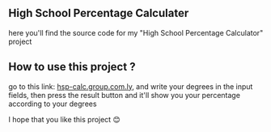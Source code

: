 ## High School Percentage Calculater
here you'll find the source code for my "High School Percentage Calculator" project

## How to use this project ?
go to this link: [hsp-calc.group.com.ly](hsp-calc.group.com.ly), and write your degrees in the input fields, then press the result button and it'll show you your percentage according to your degrees


I hope that you like this project 😊